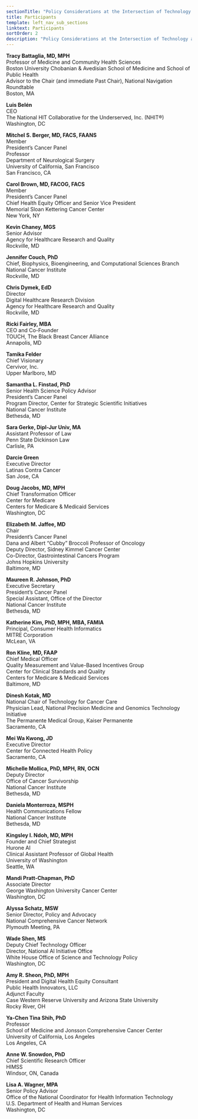 ```yaml
---
sectionTitle: "Policy Considerations at the Intersection of Technology and Patient Navigation"
title: Participants
template: left_nav_sub_sections
linktext: Participants
sortOrder: 2
description: "Policy Considerations at the Intersection of Technology and Patient Navigation - Participants "
---
```


**Tracy Battaglia, MD, MPH** \
Professor of Medicine and Community Health Sciences \
Boston University Chobanian & Avedisian School of Medicine and School of Public Health \
Advisor to the Chair (and immediate Past Chair), National Navigation Roundtable \
Boston, MA

**Luis Belén** \
CEO \
The National HIT Collaborative for the Underserved, Inc. (NHIT®) \
Washington, DC

**Mitchel S. Berger, MD, FACS, FAANS** \
Member \
President’s Cancer Panel \
Professor \
Department of Neurological Surgery \
University of California, San Francisco \
San Francisco, CA

**Carol Brown, MD, FACOG, FACS** \
Member \
President’s Cancer Panel \
Chief Health Equity Officer and Senior Vice President \
Memorial Sloan Kettering Cancer Center \
New York, NY

**Kevin Chaney, MGS** \
Senior Advisor \
Agency for Healthcare Research and Quality \
Rockville, MD

**Jennifer Couch, PhD** \
Chief, Biophysics, Bioengineering, and Computational Sciences Branch \
National Cancer Institute \
Rockville, MD

**Chris Dymek, EdD** \
Director \
Digital Healthcare Research Division \
Agency for Healthcare Research and Quality \
Rockville, MD

**Ricki Fairley, MBA** \
CEO and Co-Founder \
TOUCH, The Black Breast Cancer Alliance \
Annapolis, MD

**Tamika Felder** \
Chief Visionary \
Cervivor, Inc. \
Upper Marlboro, MD

**Samantha L. Finstad, PhD** \
Senior Health Science Policy Advisor \
President’s Cancer Panel \
Program Director, Center for Strategic Scientific Initiatives \
National Cancer Institute \
Bethesda, MD

**Sara Gerke, Dipl-Jur Univ, MA** \
Assistant Professor of Law \
Penn State Dickinson Law \
Carlisle, PA

**Darcie Green** \
Executive Director \
Latinas Contra Cancer \
San Jose, CA

**Doug Jacobs, MD, MPH** \
Chief Transformation Officer \
Center for Medicare \
Centers for Medicare & Medicaid Services \
Washington, DC

**Elizabeth M. Jaffee, MD** \
Chair \
President’s Cancer Panel \
Dana and Albert “Cubby” Broccoli Professor of Oncology \
Deputy Director, Sidney Kimmel Cancer Center \
Co-Director, Gastrointestinal Cancers Program \
Johns Hopkins University \
Baltimore, MD

**Maureen R. Johnson, PhD** \
Executive Secretary \
President’s Cancer Panel \
Special Assistant, Office of the Director \
National Cancer Institute \
Bethesda, MD

**Katherine Kim, PhD, MPH, MBA, FAMIA** \
Principal, Consumer Health Informatics \
MITRE Corporation \
McLean, VA

**Ron Kline, MD, FAAP** \
Chief Medical Officer \
Quality Measurement and Value-Based Incentives Group \
Center for Clinical Standards and Quality \
Centers for Medicare & Medicaid Services \
Baltimore, MD

**Dinesh Kotak, MD** \
National Chair of Technology for Cancer Care \
Physician Lead, National Precision Medicine and Genomics Technology Initiative \
The Permanente Medical Group, Kaiser Permanente \
Sacramento, CA

**Mei Wa Kwong, JD** \
Executive Director \
Center for Connected Health Policy \
Sacramento, CA

**Michelle Mollica, PhD, MPH, RN, OCN** \
Deputy Director \
Office of Cancer Survivorship \
National Cancer Institute \
Bethesda, MD

**Daniela Monterroza, MSPH** \
Health Communications Fellow \
National Cancer Institute \
Bethesda, MD

**Kingsley I. Ndoh, MD, MPH** \
Founder and Chief Strategist \
Hurone AI \
Clinical Assistant Professor of Global Health \
University of Washington \
Seattle, WA

**Mandi Pratt-Chapman, PhD** \
Associate Director \
George Washington University Cancer Center \
Washington, DC

**Alyssa Schatz, MSW** \
Senior Director, Policy and Advocacy \
National Comprehensive Cancer Network \
Plymouth Meeting, PA

**Wade Shen, MS** \
Deputy Chief Technology Officer \
Director, National AI Initiative Office \
White House Office of Science and Technology Policy \
Washington, DC

**Amy R. Sheon, PhD, MPH** \
President and Digital Health Equity Consultant \
Public Health Innovators, LLC \
Adjunct Faculty \
Case Western Reserve University and Arizona State University \
Rocky River,	OH

**Ya-Chen Tina Shih, PhD** \
Professor \
School of Medicine and Jonsson Comprehensive Cancer Center \
University of California, Los Angeles \
Los Angeles, CA

**Anne W. Snowdon, PhD** \
Chief Scientific Research Officer \
HIMSS \
Windsor, ON, Canada

**Lisa A. Wagner, MPA** \
Senior Policy Advisor \
Office of the National Coordinator for Health Information Technology \
U.S. Department of Health and Human Services \
Washington, DC
